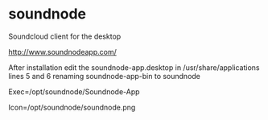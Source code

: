 # soundnode
Soundcloud client for the desktop

http://www.soundnodeapp.com/

After installation edit the soundnode-app.desktop in /usr/share/applications lines 5 and 6 
renaming soundnode-app-bin to soundnode

Exec=/opt/soundnode/Soundnode-App

Icon=/opt/soundnode/soundnode.png
